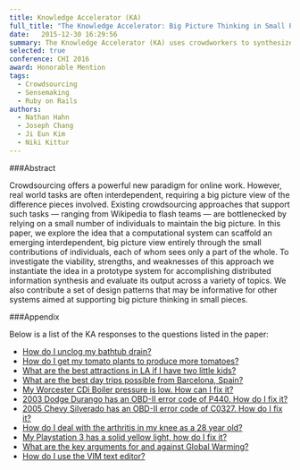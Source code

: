```yaml
---
title: Knowledge Accelerator (KA)  
full_title: "The Knowledge Accelerator: Big Picture Thinking in Small Pieces"
date:   2015-12-30 16:29:56
summary: The Knowledge Accelerator (KA) uses crowdworkers to synthesize different information sources on the web in response to a query. We prototyped this system in order to explore crowdsourcing complex, high context tasks in a microtask enviornment. Our system performed quite well, checkout the answers it produced! 
selected: true
conference: CHI 2016
award: Honorable Mention
tags:
  - Crowdsourcing
  - Sensemaking
  - Ruby on Rails
authors:
  - Nathan Hahn
  - Joseph Chang
  - Ji Eun Kim
  - Niki Kittur
---
```


###Abstract

Crowdsourcing offers a powerful new paradigm for online work. However, real world tasks are often interdependent, requiring a big picture view of the difference pieces involved. Existing crowdsourcing approaches that support such tasks &mdash; ranging from Wikipedia to flash teams &mdash; are bottlenecked by relying on a small number of individuals to maintain the big picture. In this paper, we explore the idea that a computational system can scaffold an emerging interdependent, big picture view entirely through the small contributions of individuals, each of whom sees only a part of the whole. To investigate the viability, strengths, and weaknesses of this approach we instantiate the idea in a prototype system for accomplishing distributed information synthesis and evaluate its output across a variety of topics.  We also contribute a set of design patterns that may be informative for other systems aimed at supporting big picture thinking in small pieces.

###Appendix

Below is a list of the KA responses to the questions listed in the paper:

- [How do I unclog my bathtub drain?](https://turkwith.us/questions/102/answer/12)
- [How do I get my tomato plants to produce more tomatoes?](https://turkwith.us/questions/115/answer/12)
- [What are the best attractions in LA if I have two little kids?](https://turkwith.us/questions/153/answer/12)
- [What are the best day trips possible from Barcelona, Spain?](https://turkwith.us/questions/116/answer/12)
- [My Worcester CDi Boiler pressure is low. How can I fix it?](https://turkwith.us/questions/177/answer/12)
- [2003 Dodge Durango has an OBD-II error code of P440. How do I fix it?](https://turkwith.us/questions/168/answer/12)
- [2005 Chevy Silverado has an OBD-II error code of C0327. How do I fix it?](https://turkwith.us/questions/175/answer/12)
- [How do I deal with the arthritis in my knee as a 28 year old?](https://turkwith.us/questions/160/answer/12)
- [My Playstation 3 has a solid yellow light, how do I fix it?](https://turkwith.us/questions/161/answer/12)
- [What are the key arguments for and against Global Warming?](https://turkwith.us/questions/162/answer/12)
- [How do I use the VIM text editor?](https://turkwith.us/questions/163/answer/12)
